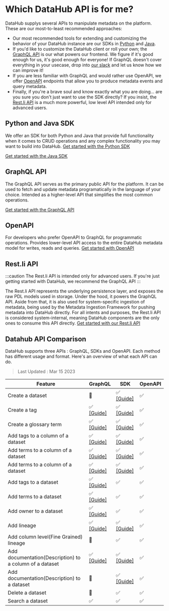 # Which DataHub API is for me?

DataHub supplys several APIs to manipulate metadata on the platform. These are our most-to-least recommended approaches:

- Our most recommended tools for extending and customizing the behavior of your DataHub instance are our SDKs in [Python](metadata-ingestion/as-a-library.md) and [Java](metadata-integration/java/as-a-library.md).
- If you'd like to customize the DataHub client or roll your own; the [GraphQL API](docs/api/graphql/getting-started.md) is our what powers our frontend. We figure if it's good enough for us, it's good enough for everyone! If GraphQL doesn't cover everything in your usecase, drop into [our slack](docs/slack.md) and let us know how we can improve it! 
- If you are less familiar with GraphQL and would rather use OpenAPI, we offer [OpenAPI](docs/api/openapi/openapi-usage-guide.md) endpoints that allow you to produce metadata events and query metadata.
- Finally, if you're a brave soul and know exactly what you are doing... are you sure you don't just want to use the SDK directly? If you insist, the [Rest.li API](docs/api/restli/restli-overview.md) is a much more powerful, low level API intended only for advanced users.

## Python and Java SDK

We offer an SDK for both Python and Java that provide full functionality when it comes to CRUD operations and any complex functionality you may want to build into DataHub.
<a
    className='button button--primary button--lg'
    href="/docs/metadata-ingestion/as-a-library">
Get started with the Python SDK
</a>

<a
    className='button button--primary button--lg'
    href="/docs/metadata-integration/java/as-a-library">
Get started with the Java SDK
</a>

## GraphQL API

The GraphQL API serves as the primary public API for the platform. It can be used to fetch and update metadata programatically in the language of your choice. Intended as a higher-level API that simplifies the most common operations.

<a
    className='button button--primary button--lg'
    href="/docs/api/graphql/getting-started">
Get started with the GraphQL API
</a>

## OpenAPI

For developers who prefer OpenAPI to GraphQL for programmatic operations. Provides lower-level API access to the entire DataHub metadata model for writes, reads and queries.
<a
    className='button button--primary button--lg'
    href="/docs/api/openapi/openapi-usage-guide">
Get started with OpenAPI
</a>

## Rest.li API

:::caution
The Rest.li API is intended only for advanced users. If you're just getting started with DataHub, we recommend the GraphQL API
:::

The Rest.li API represents the underlying persistence layer, and exposes the raw PDL models used in storage. Under the hood, it powers the GraphQL API. Aside from that, it is also used for system-specific ingestion of metadata, being used by the Metadata Ingestion Framework for pushing metadata into DataHub directly. For all intents and purposes, the Rest.li API is considered system-internal, meaning DataHub components are the only ones to consume this API directly.
<a
    className='button button--primary button--lg'
    href="/docs/api/restli/restli-overview">
Get started with our Rest.li API
</a>

## Datahub API Comparison
DataHub supports three APIs : GraphQL, SDKs and OpenAPI. Each method has different usage and format. 
Here's an overview of what each API can do. 


> Last Updated : Mar 15 2023

| Feature                                                 | GraphQL                                                         | SDK                                                               | OpenAPI |
|---------------------------------------------------------|-----------------------------------------------------------------|-------------------------------------------------------------------|---------|
| Create a dataset                                        | 🚫                                                              | ✅ [[Guide]](/docs/api/tutorials/creating-datasets.md)             | ✅       |
| Create a tag                                            | ✅ [[Guide]](/docs/api/tutorials/creating-tags.md)               | ✅ [[Guide]](/docs/api/tutorials/creating-tags.md)                 | ✅       |
| Create a glossary term                                  | ✅ [[Guide]](/docs/api/tutorials/creating-terms.md)              | ✅ [[Guide]](/docs/api/tutorials/creating-terms.md)                | ✅       |
| Add tags to a column of a dataset                       | ✅ [[Guide]](/docs/api/tutorials/adding-tags.md)                 | ✅ [[Guide]](/docs/api/tutorials/adding-tags.md)                   | ✅       |
| Add terms to a column of a dataset                      | ✅ [[Guide]](/docs/api/tutorials/adding-terms.md)                | ✅ [[Guide]](/docs/api/tutorials/adding-terms.md)                  | ✅       |
| Add terms to a column of a dataset                      | ✅ [[Guide]](/docs/api/tutorials/adding-ownerships.md)           | ✅ [[Guide]](/docs/api/tutorials/adding-ownerships.md)             | ✅       |
| Add tags to a dataset                                   | ✅ [[Guide]](/docs/api/tutorials/adding-tags.md)                 | ✅                                                                 | ✅       |
| Add terms to a dataset                                  | ✅ [[Guide]](/docs/api/tutorials/adding-terms.md)                | ✅                                                                 | ✅       |
| Add owner to a dataset                                  | ✅ [[Guide]](/docs/api/tutorials/adding-ownerships.md)           | ✅                                                                 | ✅       |
| Add lineage                                             | ✅ [[Guide]](/docs/api/tutorials/adding-lineage.md)              | ✅ [[Guide]](/docs/api/tutorials/adding-lineage.md)                | ✅       |
| Add column level(Fine Grained) lineage                  | 🚫                                                              | ✅                                                                 | ✅       |
| Add documentation(Description) to a column of a dataset | ✅ [[Guide]](/docs/api/tutorials/adding-column-description.md)   | ✅ [[Guide]](/docs/api/tutorials/adding-column-description.md)     | ✅       |
| Add documentation(Description) to a dataset             | 🚫                                                              | ✅ [[Guide]](/docs/api/tutorials/adding-dataset-description.md)    | ✅       |
| Delete a dataset                                        | 🚫                                                              | ✅                                                                 | ✅       |
| Search a dataset                                        | ✅                                                               | ✅                                                                 | ✅       |
